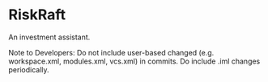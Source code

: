 # RiskRaft
An investment assistant.

Note to Developers: Do not include user-based changed (e.g. workspace.xml, modules.xml, vcs.xml) in commits. Do include .iml changes periodically.
